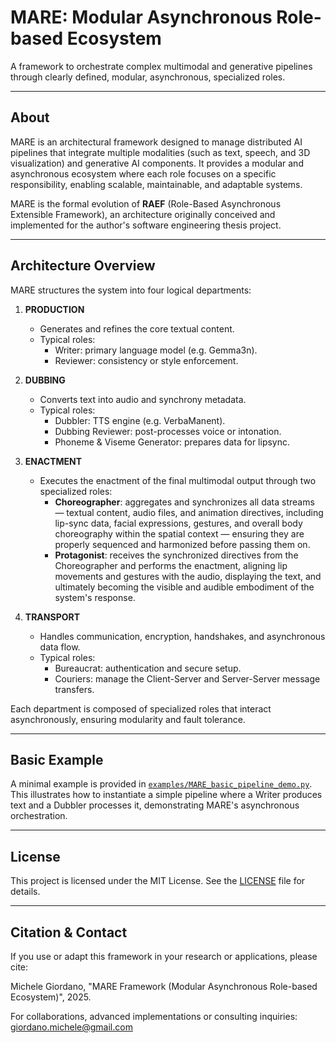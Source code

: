# MARE: Modular Asynchronous Role-based Ecosystem
A framework to orchestrate complex multimodal and generative pipelines through clearly defined, modular, asynchronous, specialized roles.

---

## About

MARE is an architectural framework designed to manage distributed AI pipelines that integrate multiple modalities (such as text, speech, and 3D visualization) and generative AI components. 
It provides a modular and asynchronous ecosystem where each role focuses on a specific responsibility, enabling scalable, maintainable, and adaptable systems.

MARE is the formal evolution of **RAEF** (Role-Based Asynchronous Extensible Framework), an architecture originally conceived and implemented for the author's software engineering thesis project.

---

## Architecture Overview

MARE structures the system into four logical departments:

1. **PRODUCTION**
   - Generates and refines the core textual content.
   - Typical roles:
     - Writer: primary language model (e.g. Gemma3n).
     - Reviewer: consistency or style enforcement.

2. **DUBBING**
   - Converts text into audio and synchrony metadata.
   - Typical roles:
     - Dubbler: TTS engine (e.g. VerbaManent).
     - Dubbing Reviewer: post-processes voice or intonation.
     - Phoneme & Viseme Generator: prepares data for lipsync.

3. **ENACTMENT**
   - Executes the enactment of the final multimodal output through two specialized roles:
     - **Choreographer**: aggregates and synchronizes all data streams — textual content, audio files, and animation directives, including lip-sync data, facial expressions, gestures, and overall body choreography within the spatial context — ensuring they are properly sequenced and harmonized before passing them on.
     - **Protagonist**: receives the synchronized directives from the Choreographer and performs the enactment, aligning lip movements and gestures with the audio, displaying the text, and ultimately becoming the visible and audible embodiment of the system's response.

4. **TRANSPORT**
   - Handles communication, encryption, handshakes, and asynchronous data flow.
   - Typical roles:
     - Bureaucrat: authentication and secure setup.
     - Couriers: manage the Client-Server and Server-Server message transfers.

Each department is composed of specialized roles that interact asynchronously, ensuring modularity and fault tolerance.

---

## Basic Example

A minimal example is provided in [`examples/MARE_basic_pipeline_demo.py`](examples/MARE_basic_pipeline_demo.py).  
This illustrates how to instantiate a simple pipeline where a Writer produces text and a Dubbler processes it, demonstrating MARE's asynchronous orchestration.

---

## License

This project is licensed under the MIT License. See the [LICENSE](LICENSE) file for details.

---

## Citation & Contact

If you use or adapt this framework in your research or applications, please cite:

Michele Giordano, "MARE Framework (Modular Asynchronous Role-based Ecosystem)", 2025.

For collaborations, advanced implementations or consulting inquiries:
giordano.michele@gmail.com
